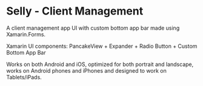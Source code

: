 # Selly - Client Management

A client management app UI with custom bottom app bar made using Xamarin.Forms.

Xamarin UI components: PancakeView + Expander + Radio Button + Custom Bottom App Bar

Works on both Android and iOS, optimized for both portrait and landscape, works on Android phones and iPhones and designed to work on Tablets/iPads.
